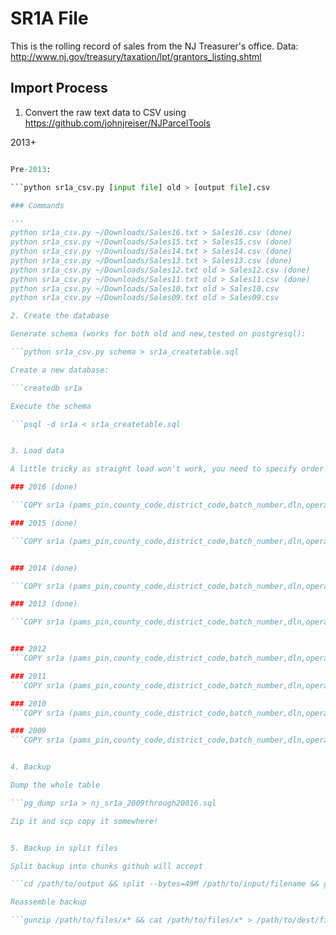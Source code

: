 # SR1A File

This is the rolling record of sales from the NJ Treasurer's office. Data: http://www.nj.gov/treasury/taxation/lpt/grantors_listing.shtml

##  Import Process

1. Convert the raw text data to CSV using https://github.com/johnjreiser/NJParcelTools

2013+

```python sr1a_csv.py [input file] > [output file].csv # 

Pre-2013:

```python sr1a_csv.py [input file] old > [output file].csv

### Commands

'''
python sr1a_csv.py ~/Downloads/Sales16.txt > Sales16.csv (done)
python sr1a_csv.py ~/Downloads/Sales15.txt > Sales15.csv (done)
python sr1a_csv.py ~/Downloads/Sales14.txt > Sales14.csv (done)
python sr1a_csv.py ~/Downloads/Sales13.txt > Sales13.csv (done)
python sr1a_csv.py ~/Downloads/Sales12.txt old > Sales12.csv (done)
python sr1a_csv.py ~/Downloads/Sales11.txt old > Sales11.csv (done)
python sr1a_csv.py ~/Downloads/Sales10.txt old > Sales10.csv
python sr1a_csv.py ~/Downloads/Sales09.txt old > Sales09.csv

2. Create the database

Generate schema (works for both old and new,tested on postgresql):

```python sr1a_csv.py schema > sr1a_createtable.sql

Create a new database:

```createdb sr1a

Execute the schema

```psql -d sr1a < sr1a_createtable.sql


3. Load data

A little tricky as straight load won't work, you need to specify order of columns in data.

### 2016 (done)

```COPY sr1a (pams_pin,county_code,district_code,batch_number,dln,operator_initials,last_update_date,questionnaire_status_code,questionnaire_date,questionnaire_who_code,u_n_type,sr_nu_code,reported_sales_price,verified_sales_price,assessed_value_land,assessed_value_bldg,assessed_value_total,sales_ratio,realty_transfer_fee,rtf_error_flag,rtf_exempt_code,serial_number,grantor_nctl,grantor_name,grantor_street,grantor_city_state,grantor_zip,grantee_name,grantee_street,grantee_city_state,grantee_zip,property_location,aging_date,deed_book,deed_page,deed_date,date_recorded,block_prefix,block_suffix,lot_prefix,lot_suffix,etc,addl_block1,addl_lot1,addl_qualifier1,addl_value_land1,addl_value_bldg1,addl_value_total1,addl_block2,addl_lot2,addl_qualifier2,addl_value_land2,addl_value_bldg2,addl_value_total2,addl_block3,addl_lot3,addl_qualifier3,addl_value_land3,addl_value_bldg3,addl_value_total3,addl_block4,addl_lot4,addl_qualifier4,addl_value_land4,addl_value_bldg4,addl_value_total4,addl_block5,addl_lot5,addl_qualifier5,addl_value_land5,addl_value_bldg5,addl_value_total5,qualification_codes,assess_year,property_class,class_4_type,date_typed,assessor_nu_code,field_status_code,field_date,critical_error_flag,condo,appeal_status,assessor_written_cd,year_built,living_space) FROM '/Users/anthonytownsend/Code-Local/housing_barometer/sr1a/Sales16.csv' DELIMITER ',' HEADER CSV;

### 2015 (done)

```COPY sr1a (pams_pin,county_code,district_code,batch_number,dln,operator_initials,last_update_date,questionnaire_status_code,questionnaire_date,questionnaire_who_code,u_n_type,sr_nu_code,reported_sales_price,verified_sales_price,assessed_value_land,assessed_value_bldg,assessed_value_total,sales_ratio,realty_transfer_fee,rtf_error_flag,rtf_exempt_code,serial_number,grantor_nctl,grantor_name,grantor_street,grantor_city_state,grantor_zip,grantee_name,grantee_street,grantee_city_state,grantee_zip,property_location,aging_date,deed_book,deed_page,deed_date,date_recorded,block_prefix,block_suffix,lot_prefix,lot_suffix,etc,addl_block1,addl_lot1,addl_qualifier1,addl_value_land1,addl_value_bldg1,addl_value_total1,addl_block2,addl_lot2,addl_qualifier2,addl_value_land2,addl_value_bldg2,addl_value_total2,addl_block3,addl_lot3,addl_qualifier3,addl_value_land3,addl_value_bldg3,addl_value_total3,addl_block4,addl_lot4,addl_qualifier4,addl_value_land4,addl_value_bldg4,addl_value_total4,addl_block5,addl_lot5,addl_qualifier5,addl_value_land5,addl_value_bldg5,addl_value_total5,qualification_codes,assess_year,property_class,class_4_type,date_typed,assessor_nu_code,field_status_code,field_date,critical_error_flag,condo,appeal_status,assessor_written_cd,year_built,living_space) FROM '/Users/anthonytownsend/Code-Local/housing_barometer/sr1a/Sales15.csv' DELIMITER ',' HEADER CSV;


### 2014 (done)

```COPY sr1a (pams_pin,county_code,district_code,batch_number,dln,operator_initials,last_update_date,questionnaire_status_code,questionnaire_date,questionnaire_who_code,u_n_type,sr_nu_code,reported_sales_price,verified_sales_price,assessed_value_land,assessed_value_bldg,assessed_value_total,sales_ratio,realty_transfer_fee,rtf_error_flag,rtf_exempt_code,serial_number,grantor_nctl,grantor_name,grantor_street,grantor_city_state,grantor_zip,grantee_name,grantee_street,grantee_city_state,grantee_zip,property_location,aging_date,deed_book,deed_page,deed_date,date_recorded,block_prefix,block_suffix,lot_prefix,lot_suffix,etc,addl_block1,addl_lot1,addl_qualifier1,addl_value_land1,addl_value_bldg1,addl_value_total1,addl_block2,addl_lot2,addl_qualifier2,addl_value_land2,addl_value_bldg2,addl_value_total2,addl_block3,addl_lot3,addl_qualifier3,addl_value_land3,addl_value_bldg3,addl_value_total3,addl_block4,addl_lot4,addl_qualifier4,addl_value_land4,addl_value_bldg4,addl_value_total4,addl_block5,addl_lot5,addl_qualifier5,addl_value_land5,addl_value_bldg5,addl_value_total5,qualification_codes,assess_year,property_class,class_4_type,date_typed,assessor_nu_code,field_status_code,field_date,critical_error_flag,condo,appeal_status,assessor_written_cd,year_built,living_space) FROM '/Users/anthonytownsend/Code-Local/housing_barometer/sr1a/Sales14.csv' DELIMITER ',' HEADER CSV;

### 2013 (done)

```COPY sr1a (pams_pin,county_code,district_code,batch_number,dln,operator_initials,last_update_date,questionnaire_status_code,questionnaire_date,questionnaire_who_code,u_n_type,sr_nu_code,reported_sales_price,verified_sales_price,assessed_value_land,assessed_value_bldg,assessed_value_total,sales_ratio,realty_transfer_fee,rtf_error_flag,rtf_exempt_code,serial_number,grantor_nctl,grantor_name,grantor_street,grantor_city_state,grantor_zip,grantee_name,grantee_street,grantee_city_state,grantee_zip,property_location,aging_date,deed_book,deed_page,deed_date,date_recorded,block_prefix,block_suffix,lot_prefix,lot_suffix,etc,addl_block1,addl_lot1,addl_qualifier1,addl_value_land1,addl_value_bldg1,addl_value_total1,addl_block2,addl_lot2,addl_qualifier2,addl_value_land2,addl_value_bldg2,addl_value_total2,addl_block3,addl_lot3,addl_qualifier3,addl_value_land3,addl_value_bldg3,addl_value_total3,addl_block4,addl_lot4,addl_qualifier4,addl_value_land4,addl_value_bldg4,addl_value_total4,addl_block5,addl_lot5,addl_qualifier5,addl_value_land5,addl_value_bldg5,addl_value_total5,qualification_codes,assess_year,property_class,class_4_type,date_typed,assessor_nu_code,field_status_code,field_date,critical_error_flag,condo,appeal_status,assessor_written_cd,year_built,living_space) FROM '/Users/anthonytownsend/Code-Local/housing_barometer/sr1a/Sales13.csv' DELIMITER ',' HEADER CSV;


### 2012
```COPY sr1a (pams_pin,county_code,district_code,batch_number,dln,operator_initials,last_update_date,questionnaire_status_code,questionnaire_date,questionnaire_who_code,u_n_type,sr_nu_code,reported_sales_price,verified_sales_price,assessed_value_land,assessed_value_bldg,assessed_value_total,sales_ratio,realty_transfer_fee,rtf_error_flag,rtf_exempt_code,serial_number,grantor_nctl,grantor_name,grantor_street,grantor_city_state,grantor_zip,grantee_name,grantee_street,grantee_city_state,grantee_zip,property_location,aging_date,deed_book,deed_page,deed_date,date_recorded,block_prefix,block_suffix,lot_prefix,lot_suffix,etc,addl_block1,addl_lot1,addl_qualifier1,addl_value_land1,addl_value_bldg1,addl_value_total1,addl_block2,addl_lot2,addl_qualifier2,addl_value_land2,addl_value_bldg2,addl_value_total2,addl_block3,addl_lot3,addl_qualifier3,addl_value_land3,addl_value_bldg3,addl_value_total3,addl_block4,addl_lot4,addl_qualifier4,addl_value_land4,addl_value_bldg4,addl_value_total4,addl_block5,addl_lot5,addl_qualifier5,addl_value_land5,addl_value_bldg5,addl_value_total5,qualification_codes,assess_year,property_class,class_4_type,date_typed,assessor_nu_code,field_status_code,field_date,critical_error_flag,condo,appeal_status,assessor_written_cd,year_built,living_space) FROM '/Users/anthonytownsend/Code-Local/housing_barometer/sr1a/Sales12.csv' DELIMITER ',' HEADER CSV;

### 2011
```COPY sr1a (pams_pin,county_code,district_code,batch_number,dln,operator_initials,last_update_date,questionnaire_status_code,questionnaire_date,questionnaire_who_code,u_n_type,sr_nu_code,reported_sales_price,verified_sales_price,assessed_value_land,assessed_value_bldg,assessed_value_total,sales_ratio,realty_transfer_fee,rtf_error_flag,rtf_exempt_code,serial_number,grantor_nctl,grantor_name,grantor_street,grantor_city_state,grantor_zip,grantee_name,grantee_street,grantee_city_state,grantee_zip,property_location,aging_date,deed_book,deed_page,deed_date,date_recorded,block_prefix,block_suffix,lot_prefix,lot_suffix,etc,addl_block1,addl_lot1,addl_qualifier1,addl_value_land1,addl_value_bldg1,addl_value_total1,addl_block2,addl_lot2,addl_qualifier2,addl_value_land2,addl_value_bldg2,addl_value_total2,addl_block3,addl_lot3,addl_qualifier3,addl_value_land3,addl_value_bldg3,addl_value_total3,addl_block4,addl_lot4,addl_qualifier4,addl_value_land4,addl_value_bldg4,addl_value_total4,addl_block5,addl_lot5,addl_qualifier5,addl_value_land5,addl_value_bldg5,addl_value_total5,qualification_codes,assess_year,property_class,class_4_type,date_typed,assessor_nu_code,field_status_code,field_date,critical_error_flag,condo,appeal_status,assessor_written_cd,year_built,living_space) FROM '/Users/anthonytownsend/Code-Local/housing_barometer/sr1a/Sales11.csv' DELIMITER ',' HEADER CSV;

### 2010
```COPY sr1a (pams_pin,county_code,district_code,batch_number,dln,operator_initials,last_update_date,questionnaire_status_code,questionnaire_date,questionnaire_who_code,u_n_type,sr_nu_code,reported_sales_price,verified_sales_price,assessed_value_land,assessed_value_bldg,assessed_value_total,sales_ratio,realty_transfer_fee,rtf_error_flag,rtf_exempt_code,serial_number,grantor_nctl,grantor_name,grantor_street,grantor_city_state,grantor_zip,grantee_name,grantee_street,grantee_city_state,grantee_zip,property_location,aging_date,deed_book,deed_page,deed_date,date_recorded,block_prefix,block_suffix,lot_prefix,lot_suffix,etc,addl_block1,addl_lot1,addl_qualifier1,addl_value_land1,addl_value_bldg1,addl_value_total1,addl_block2,addl_lot2,addl_qualifier2,addl_value_land2,addl_value_bldg2,addl_value_total2,addl_block3,addl_lot3,addl_qualifier3,addl_value_land3,addl_value_bldg3,addl_value_total3,addl_block4,addl_lot4,addl_qualifier4,addl_value_land4,addl_value_bldg4,addl_value_total4,addl_block5,addl_lot5,addl_qualifier5,addl_value_land5,addl_value_bldg5,addl_value_total5,qualification_codes,assess_year,property_class,class_4_type,date_typed,assessor_nu_code,field_status_code,field_date,critical_error_flag,condo,appeal_status,assessor_written_cd,year_built,living_space) FROM '/Users/anthonytownsend/Code-Local/housing_barometer/sr1a/Sales10.csv' DELIMITER ',' HEADER CSV;

### 2009
```COPY sr1a (pams_pin,county_code,district_code,batch_number,dln,operator_initials,last_update_date,questionnaire_status_code,questionnaire_date,questionnaire_who_code,u_n_type,sr_nu_code,reported_sales_price,verified_sales_price,assessed_value_land,assessed_value_bldg,assessed_value_total,sales_ratio,realty_transfer_fee,rtf_error_flag,rtf_exempt_code,serial_number,grantor_nctl,grantor_name,grantor_street,grantor_city_state,grantor_zip,grantee_name,grantee_street,grantee_city_state,grantee_zip,property_location,aging_date,deed_book,deed_page,deed_date,date_recorded,block_prefix,block_suffix,lot_prefix,lot_suffix,etc,addl_block1,addl_lot1,addl_qualifier1,addl_value_land1,addl_value_bldg1,addl_value_total1,addl_block2,addl_lot2,addl_qualifier2,addl_value_land2,addl_value_bldg2,addl_value_total2,addl_block3,addl_lot3,addl_qualifier3,addl_value_land3,addl_value_bldg3,addl_value_total3,addl_block4,addl_lot4,addl_qualifier4,addl_value_land4,addl_value_bldg4,addl_value_total4,addl_block5,addl_lot5,addl_qualifier5,addl_value_land5,addl_value_bldg5,addl_value_total5,qualification_codes,assess_year,property_class,class_4_type,date_typed,assessor_nu_code,field_status_code,field_date,critical_error_flag,condo,appeal_status,assessor_written_cd,year_built,living_space) FROM '/Users/anthonytownsend/Code-Local/housing_barometer/sr1a/Sales09.csv' DELIMITER ',' HEADER CSV;


4. Backup

Dump the whole table

```pg_dump sr1a > nj_sr1a_2009through20016.sql

Zip it and scp copy it somewhere!


5. Backup in split files

Split backup into chunks github will accept

```cd /path/to/output && split --bytes=49M /path/to/input/filename && gzip x*

Reassemble backup

```gunzip /path/to/files/x* && cat /path/to/files/x* > /path/to/dest/filename

